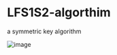 # LFS1S2-algorthim
a symmetric key algorithm 


![image](https://user-images.githubusercontent.com/105481794/173205643-8f5e2ff7-6a31-48ae-b81f-cb1c3c245d14.png)
